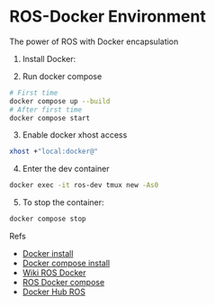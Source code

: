 # ROS-Docker Environment
The power of ROS with Docker encapsulation

1. Install Docker: 

2. Run docker compose

```bash
# First time
docker compose up --build
# After first time
docker compose start
```

3. Enable docker xhost access
```bash
xhost +"local:docker@"
```

4. Enter the dev container
```bash
docker exec -it ros-dev tmux new -As0
```

5. To stop the container:
```bash
docker compose stop
```

Refs

- [Docker install](https://docs.docker.com/get-docker/)
- [Docker compose install](https://docs.docker.com/compose/install/)
- [Wiki ROS Docker](http://wiki.ros.org/docker/Tutorials)
- [ROS Docker compose](http://wiki.ros.org/docker/Tutorials/Compose)
- [Docker Hub ROS](https://hub.docker.com/_/ros)
